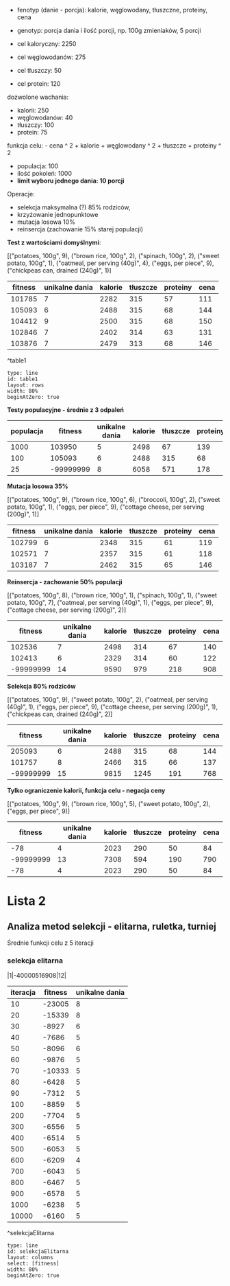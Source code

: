 - fenotyp (danie - porcja): kalorie, węglowodany, tłuszczne, proteiny, cena
- genotyp: porcja dania i ilość porcji, np. 100g zmieniaków, 5 porcji

- cel kaloryczny: 2250
- cel węglowodanów: 275
- cel tłuszczy: 50
- cel protein: 120

dozwolone wachania:
- kalorii: 250
- węglowodanów: 40
- tłuszczy: 100
- protein: 75

funkcja celu:
\- cena ^ 2 + kalorie + węglowodany ^ 2 + tłuszcze + proteiny ^ 2

- populacja: 100
- ilość pokoleń: 1000
- **limit wyboru jednego dania: 10 porcji**

Operacje:
- selekcja maksymalna (?) 85% rodziców, 
- krzyżowanie jednopunktowe
- mutacja losowa 10%
- reinsercja (zachowanie 15% starej populacji)

**Test z wartościami domyślnymi**:

[("potatoes, 100g", 9), ("brown rice, 100g", 2), ("spinach, 100g", 2), ("sweet potato, 100g", 1), ("oatmeal, per serving (40g)", 4), ("eggs, per piece", 9), ("chickpeas can, drained (240g)", 1)]


| fitness | unikalne dania | kalorie | tłuszcze | proteiny | cena |
| ------- | -------------- | ------- | -------- | -------- | ---- |
| 101785 | 7 | 2282 | 315 | 57 |111 | 110 |
| 105093 | 6 | 2488 | 315 | 68 | 144 | 132 |
| 104412 | 9 | 2500 | 315 | 68 | 150 | 141 |
| 102846 | 7 | 2402 | 314 | 63 | 131 | 124 |
| 103876 | 7 | 2479 | 313 | 68 | 146 | 134 |
^table1

```chart
type: line
id: table1
layout: rows
width: 80%
beginAtZero: true
```


**Testy populacyjne - średnie z 3 odpaleń**

| populacja | fitness | unikalne dania | kalorie | tłuszcze | proteiny | cena |
| - |------- | -------------- | ------- | -------- | -------- | ---- |
|1000 |103950 | 5 | 2498 | 67 |139 |131 |
|100 |105093 | 6 | 2488 |315 |68 |144 |132 |
|25 |-99999999 | 8 | 6058 | 571 | 178 | 548 | 1026 |


**Mutacja losowa 35%**

[("potatoes, 100g", 9), ("brown rice, 100g", 6), ("broccoli, 100g", 2), ("sweet potato, 100g", 1), ("eggs, per piece", 9), ("cottage cheese, per serving (200g)", 1)]


| fitness | unikalne dania | kalorie | tłuszcze | proteiny | cena |
| ------- | -------------- | ------- | -------- | -------- | ---- |
| 102799 | 6 | 2348 | 315 | 61 |119 | 114 |
| 102571 | 7 | 2357 | 315 | 61 | 118 | 114 |
| 103187 | 7 | 2462 | 315 | 65 | 146 | 141 |


**Reinsercja - zachowanie 50% populacji**

[("potatoes, 100g", 8), ("brown rice, 100g", 1), ("spinach, 100g", 1), ("sweet potato, 100g", 7), ("oatmeal, per serving (40g)", 1), ("eggs, per piece", 9), ("cottage cheese, per serving (200g)", 2)]

| fitness | unikalne dania | kalorie | tłuszcze | proteiny | cena |
| ------- | -------------- | ------- | -------- | -------- | ---- |
| 102536 | 7 | 2498 | 314 | 67 |140 | 135 |
| 102413 | 6 | 2329 | 314 | 60 | 122 | 116 |
| -99999999 | 14 | 9590 | 979 | 218 | 908 | 1345 |

**Selekcja 80% rodziców**

[("potatoes, 100g", 9), ("sweet potato, 100g", 2), ("oatmeal, per serving (40g)", 1), ("eggs, per piece", 9), ("cottage cheese, per serving (200g)", 1), ("chickpeas can, drained (240g)", 2)]

| fitness | unikalne dania | kalorie | tłuszcze | proteiny | cena |
| ------- | -------------- | ------- | -------- | -------- | ---- |
| 205093 | 6 | 2488 | 315 | 68 |144 | 132 |
| 101757 | 8 | 2466 | 315 | 66 | 137 | 137 |
| -99999999 | 15 | 9815 | 1245 | 191 | 768 | 1292 |

**Tylko ograniczenie kalorii, funkcja celu - negacja ceny**

[("potatoes, 100g", 9), ("brown rice, 100g", 5), ("sweet potato, 100g", 2), ("eggs, per piece", 9)]

| fitness | unikalne dania | kalorie | tłuszcze | proteiny | cena |
| ------- | -------------- | ------- | -------- | -------- | ---- |
| -78 | 4 | 2023 | 290 | 50 |84 | 78 |
| -99999999 | 13 | 7308 | 594 | 190 | 790 | 1114 |
| -78 | 4 | 2023 | 290 | 50 | 84 | 78 |


# Lista 2

## Analiza metod selekcji - elitarna, ruletka, turniej
Średnie funkcji celu z 5 iteracji

### selekcja elitarna

|1|-40000516908|12|

| iteracja | fitness | unikalne dania |
| -------- | ------- | -------------- |
|10|-23005|8|
|20|-15339|8|
|30|-8927|6|
|40|-7686|5|
|50|-8096|6|
|60|-9876|5|
|70|-10333|5|
|80|-6428|5|
|90|-7312|5|
|100|-8859|5|
|200|-7704|5|
|300|-6556|5|
|400|-6514|5|
|500|-6053|5|
|600|-6209|4|
|700|-6043|5|
|800|-6467|5|
|900|-6578|5|
|1000|-6238|5|
|10000|-6160|5|
^selekcjaElitarna

```chart
type: line
id: selekcjaElitarna
layout: columns
select: [fitness]
width: 80%
beginAtZero: true
```